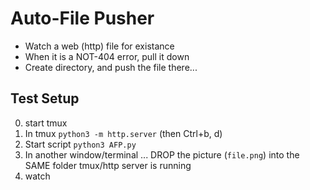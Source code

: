 Auto-File Pusher
================
- Watch a web (http) file for existance
- When it is a NOT-404 error, pull it down
- Create directory, and push the file there...

Test Setup
----------
0. start tmux
1. In tmux `python3 -m http.server` (then Ctrl+b, d)
2. Start script `python3 AFP.py`
3. In another window/terminal ... DROP the picture (`file.png`) into the SAME folder tmux/http server is running
4. watch

